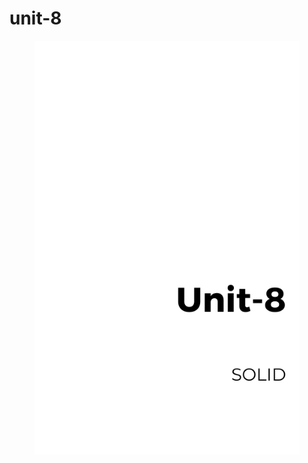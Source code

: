 # unit-8

<figure><img src=".gitbook/assets/Gray Minimal Business Ebook Cover (7).png" alt=""><figcaption></figcaption></figure>
